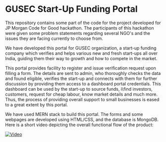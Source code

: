 # GUSEC Start-Up Funding Portal
This repository contains some part of the code for the project developed for JP Morgan Code for Good hackathon.
The participants of this hackathon were given some problem statements regarding several NGO's and the issues they are facing currently to choose from.     

We have developed this portal for GUSEC organization, a start-up funding company which verifies and helps various new and fresh start-ups all over India, guiding them their way to growth and how to compete in the market.    

This portal provides facility to register and issue verification request upon filling a form. The details are sent to admin, who thoroughly checks the data and found eligible, verifies the start-up and connects with them for further discussion by providing them access to a dashboard portal credentials. This dashboard can be used by the start-up to source funds, i\find investors, customers, request for cheap labour, know market details and much more. Thus, the process of providing overall support to small businesses is eased to a great extent by this portal.     

We have used MERN stack to build this portal. The forms and some webpages are developed using HTML/CSS, and the database is MongoDB.
Here is a short video depicting the overall functional flow of the product:

     
[![Video](https://img.youtube.com/vi/VRKwZh-fVPY/0.jpg)](https://www.youtube.com/watch?v=VRKwZh-fVPY)
